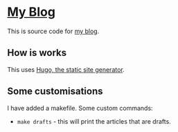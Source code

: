# [My Blog](https://shivan.xyz)

This is source code for [my blog](https://shivan.xyz).

## How is works

This uses [Hugo, the static site generator](https://gohugo.io).

## Some customisations

I have added a makefile. Some custom commands:

- `make drafts` - this will print the articles that are drafts.
